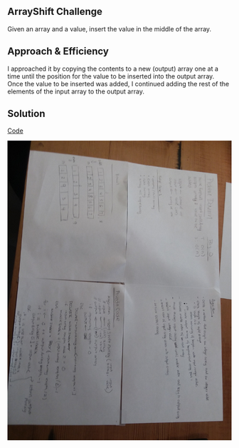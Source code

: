 ## ArrayShift Challenge

Given an array and a value, insert the value in the middle of the array. 

## Approach & Efficiency
I approached it by copying the contents to a new (output) array one at a time until the position for the value to be inserted into the output array. Once the value to be inserted was added, I continued adding the rest of the elements of the input array to the output array.

## Solution
[Code](../src/main/java/java401codechallenges/ArrayShift.java)

![White Board to Array Reverse problem](./assets/insert_shift_array.jpg)
